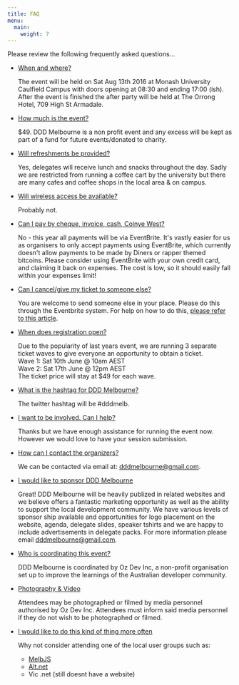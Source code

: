 ```yaml
---
title: FAQ
menu:
  main:
    weight: 7
---
```

Please review the following frequently asked questions...

<ul class="accordion">
  <li>
    <a class="toggleAccordion" href="javascript:void(0);">When and where?</a>
    <div class="inner">
      <p>The event will be held on Sat Aug 13th 2016 at Monash University Caulfield Campus with doors opening at 08:30 and ending 17:00 (ish). After the event is finished the after party will be held at The Orrong Hotel, 709 High St Armadale.</p>
    </div>
  </li>

  <li>
    <a class="toggleAccordion" href="javascript:void(0);">How much is the event?</a>
    <div class="inner">
      <p>$49. DDD Melbourne is a non profit event and any excess will be kept as part of a fund for future events/donated to charity.</p>
      </div>
  </li>

  <li>
    <a class="toggleAccordion" href="javascript:void(0);">Will refreshments be provided?</a>
    <div class="inner">
      <p>Yes, delegates will receive lunch and snacks throughout the day. Sadly we are restricted from running a coffee cart by the university but there are many cafes and coffee shops in the local area &amp; on campus.</p>
    </div>
  </li>

  <li>
    <a class="toggleAccordion" href="javascript:void(0);">Will wireless access be available?</a>
    <div class="inner">
      <p>Probably not.</p>
    </div>
  </li>

  <li>
    <a class="toggleAccordion" href="javascript:void(0);">Can I pay by cheque, invoice, cash, Coinye West?</a>
    <div class="inner">
      <p>No - this year all payments will be via EventBrite. It's vastly easier for us as organisers to only accept payments using EventBrite, which currently doesn't allow payments to be made by Diners or rapper themed bitcoins. Please consider using EventBrite with your own credit card, and claiming it back on expenses. The cost is low, so it should easily fall within your expenses limit!</p>
    </div>
  </li>

  <li>
    <a class="toggleAccordion" href="javascript:void(0);">Can I cancel/give my ticket to someone else?</a>
    <div class="inner">
      <p>You are welcome to send someone else in your place. Please do this through the Eventbrite system. For help on how to do this, <a rel="nofollow" href="http://help.eventbrite.com/customer/en_us/portal/articles/430100-change-the-info-on-your-order-or-ticket" class="targetBlank">please refer to this article</a>.</p>
    </div>
  </li>

  <li>
    <a class="toggleAccordion" href="javascript:void(0);">When does registration open?</a>
    <div class="inner">
      <p>Due to the popularity of last years event, we are running 3 separate ticket waves to give everyone an opportunity to obtain a ticket.<br/>
      Wave 1: Sat 10th June @ 10am AEST<br/>
      Wave 2: Sat 17th June @ 12pm AEST<br/>
      The ticket price will stay at $49 for each wave.</p>
    </div>
  </li>

  <li>
    <a class="toggleAccordion" href="javascript:void(0);">What is the hashtag for DDD Melbourne?</a>
    <div class="inner">
      <p>The twitter hashtag will be #dddmelb.</p>
    </div>
  </li>

  <li>
    <a class="toggleAccordion" href="javascript:void(0);">I want to be involved. Can I help?</a>
    <div class="inner">
      <p>Thanks but we have enough assistance for running the event now. However we would love to have your session submission.</p>
    </div>
  </li>

  <li>
    <a class="toggleAccordion" href="javascript:void(0);">How can I contact the organizers?</a>
    <div class="inner">
      <p>We can be contacted via email at: <a href="mailto:dddmelbourne@gmail.com">dddmelbourne@gmail.com</a>.</p>
    </div>
  </li>

  <li>
    <a class="toggleAccordion" href="javascript:void(0);">I would like to sponsor DDD Melbourne</a>
    <div class="inner">
      <p>Great! DDD Melbourne will be heavily publized in related websites and we believe offers a fantastic marketing opportunity as well as the ability to support the local development community. We have various levels of sponsor ship available and opportunities for logo placement on the website, agenda, delegate slides, speaker tshirts and we are happy to include advertisements in delegate packs. For more information please email <a href="mailto:dddmelbourne@gmail.com">dddmelbourne@gmail.com</a>.</p>
    </div>
  </li>

  <li>
  <a class="toggleAccordion" href="javascript:void(0);">Who is coordinating this event?</a>
    <div class="inner">
      <p>DDD Melbourne is coordinated by Oz Dev Inc, a non-profit organisation set up to improve the learnings of the Australian developer community.</p>
    </div>
  </li>

  <li>
    <a class="toggleAccordion" href="javascript:void(0);">Photography &amp; Video</a>
    <div class="inner">
      <p>Attendees may be photographed or filmed by media personnel authorised by Oz Dev Inc. Attendees must inform said media personnel if they do not wish to be photographed or filmed.</p>
    </div>
  </li>

  <li>
    <a class="toggleAccordion" href="javascript:void(0);">I would like to do this kind of thing more often</a>
    <div class="inner">
      <p>Why not consider attending one of the local user groups such as:</p>
      <ul>
        <li><a rel="nofollow" href="http://melbjs.com/" class="targetBlank">MelbJS</a></li>
        <li><a rel="nofollow" href="http://melbourne.ozalt.net/" class="targetBlank">Alt.net</a></li>
        <li>Vic .net (still doesnt have a website)</li>
      </ul>
      <br />
    </div>
  </li>
</ul>
